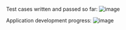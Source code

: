 Test cases written and passed so far:
![image](https://user-images.githubusercontent.com/54572908/175941167-62690b64-131f-4add-8118-d087526d0253.png)

Application development progress:
![image](https://user-images.githubusercontent.com/54572908/175941552-433e0d70-2a94-4187-9f2a-7f592cf3bd2a.png)

